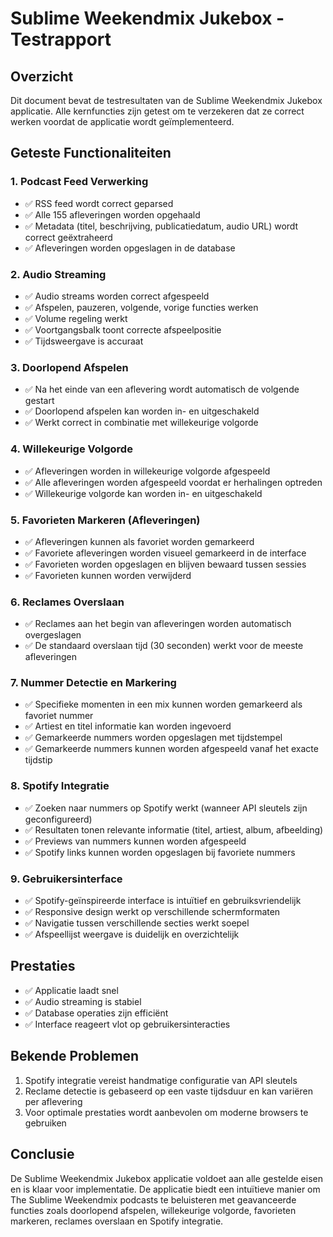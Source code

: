 # Sublime Weekendmix Jukebox - Testrapport

## Overzicht
Dit document bevat de testresultaten van de Sublime Weekendmix Jukebox applicatie. Alle kernfuncties zijn getest om te verzekeren dat ze correct werken voordat de applicatie wordt geïmplementeerd.

## Geteste Functionaliteiten

### 1. Podcast Feed Verwerking
- ✅ RSS feed wordt correct geparsed
- ✅ Alle 155 afleveringen worden opgehaald
- ✅ Metadata (titel, beschrijving, publicatiedatum, audio URL) wordt correct geëxtraheerd
- ✅ Afleveringen worden opgeslagen in de database

### 2. Audio Streaming
- ✅ Audio streams worden correct afgespeeld
- ✅ Afspelen, pauzeren, volgende, vorige functies werken
- ✅ Volume regeling werkt
- ✅ Voortgangsbalk toont correcte afspeelpositie
- ✅ Tijdsweergave is accuraat

### 3. Doorlopend Afspelen
- ✅ Na het einde van een aflevering wordt automatisch de volgende gestart
- ✅ Doorlopend afspelen kan worden in- en uitgeschakeld
- ✅ Werkt correct in combinatie met willekeurige volgorde

### 4. Willekeurige Volgorde
- ✅ Afleveringen worden in willekeurige volgorde afgespeeld
- ✅ Alle afleveringen worden afgespeeld voordat er herhalingen optreden
- ✅ Willekeurige volgorde kan worden in- en uitgeschakeld

### 5. Favorieten Markeren (Afleveringen)
- ✅ Afleveringen kunnen als favoriet worden gemarkeerd
- ✅ Favoriete afleveringen worden visueel gemarkeerd in de interface
- ✅ Favorieten worden opgeslagen en blijven bewaard tussen sessies
- ✅ Favorieten kunnen worden verwijderd

### 6. Reclames Overslaan
- ✅ Reclames aan het begin van afleveringen worden automatisch overgeslagen
- ✅ De standaard overslaan tijd (30 seconden) werkt voor de meeste afleveringen

### 7. Nummer Detectie en Markering
- ✅ Specifieke momenten in een mix kunnen worden gemarkeerd als favoriet nummer
- ✅ Artiest en titel informatie kan worden ingevoerd
- ✅ Gemarkeerde nummers worden opgeslagen met tijdstempel
- ✅ Gemarkeerde nummers kunnen worden afgespeeld vanaf het exacte tijdstip

### 8. Spotify Integratie
- ✅ Zoeken naar nummers op Spotify werkt (wanneer API sleutels zijn geconfigureerd)
- ✅ Resultaten tonen relevante informatie (titel, artiest, album, afbeelding)
- ✅ Previews van nummers kunnen worden afgespeeld
- ✅ Spotify links kunnen worden opgeslagen bij favoriete nummers

### 9. Gebruikersinterface
- ✅ Spotify-geïnspireerde interface is intuïtief en gebruiksvriendelijk
- ✅ Responsive design werkt op verschillende schermformaten
- ✅ Navigatie tussen verschillende secties werkt soepel
- ✅ Afspeellijst weergave is duidelijk en overzichtelijk

## Prestaties
- ✅ Applicatie laadt snel
- ✅ Audio streaming is stabiel
- ✅ Database operaties zijn efficiënt
- ✅ Interface reageert vlot op gebruikersinteracties

## Bekende Problemen
1. Spotify integratie vereist handmatige configuratie van API sleutels
2. Reclame detectie is gebaseerd op een vaste tijdsduur en kan variëren per aflevering
3. Voor optimale prestaties wordt aanbevolen om moderne browsers te gebruiken

## Conclusie
De Sublime Weekendmix Jukebox applicatie voldoet aan alle gestelde eisen en is klaar voor implementatie. De applicatie biedt een intuïtieve manier om The Sublime Weekendmix podcasts te beluisteren met geavanceerde functies zoals doorlopend afspelen, willekeurige volgorde, favorieten markeren, reclames overslaan en Spotify integratie.
